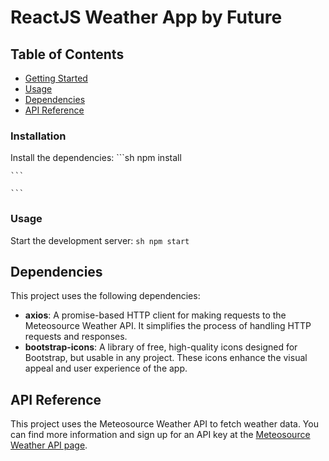 # ReactJS Weather App by Future


## Table of Contents


- [Getting Started](#getting-started)
- [Usage](#usage)
- [Dependencies](#dependencies)
- [API Reference](#api-reference)



### Installation

 Install the dependencies:
    ```sh
    npm install
   
    ```

    ```

### Usage

 Start the development server:
    ```sh
    npm start
    ```
## Dependencies

This project uses the following dependencies:

- **axios**: A promise-based HTTP client for making requests to the Meteosource Weather API. It simplifies the process of handling HTTP requests and responses.
- **bootstrap-icons**: A library of free, high-quality icons designed for Bootstrap, but usable in any project. These icons enhance the visual appeal and user experience of the app.

## API Reference

This project uses the Meteosource Weather API to fetch weather data. You can find more information and sign up for an API key at the [Meteosource Weather API page](https://rapidapi.com/MeteosourceWeather/api/ai-weather-by-meteosource).



